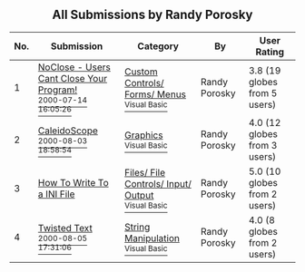 ﻿<div align="center">

## All Submissions by Randy Porosky

</div>

No.  | Submission | Category | By   | User Rating
---- | ---------- | -------- | ---- | -----------
1 | [NoClose \- Users Cant Close Your Program\!<br /><sup>2000-07-14 16:05:26</sup>](https://github.com/Planet-Source-Code/randy-porosky-noclose-users-cant-close-your-program__1-9777) | [Custom Controls/ Forms/  Menus<br /><sup>Visual Basic</sup>](../ByCategory/custom-controls-forms-menus__1-4.md) | Randy Porosky | 3.8 (19 globes from 5 users)
2 | [CaleidoScope<br /><sup>2000-08-03 18:58:54</sup>](https://github.com/Planet-Source-Code/randy-porosky-caleidoscope__1-10373) | [Graphics<br /><sup>Visual Basic</sup>](../ByCategory/graphics__1-46.md) | Randy Porosky | 4.0 (12 globes from 3 users)
3 | [How To Write To a INI File<br />](https://github.com/Planet-Source-Code/randy-porosky-how-to-write-to-a-ini-file__1-10369) | [Files/ File Controls/ Input/ Output<br /><sup>Visual Basic</sup>](../ByCategory/files-file-controls-input-output__1-3.md) | Randy Porosky | 5.0 (10 globes from 2 users)
4 | [Twisted Text<br /><sup>2000-08-05 17:31:06</sup>](https://github.com/Planet-Source-Code/randy-porosky-twisted-text__1-10438) | [String Manipulation<br /><sup>Visual Basic</sup>](../ByCategory/string-manipulation__1-5.md) | Randy Porosky | 4.0 (8 globes from 2 users)
